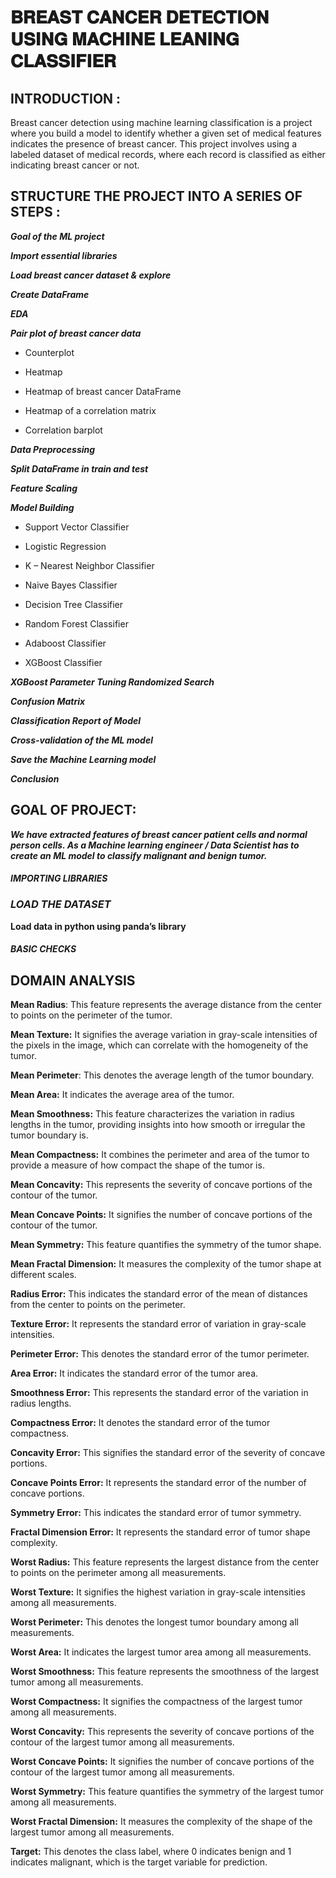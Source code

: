# 𝐁𝐑𝐄𝐀𝐒𝐓 𝐂𝐀𝐍𝐂𝐄𝐑 𝐃𝐄𝐓𝐄𝐂𝐓𝐈𝐎𝐍 𝐔𝐒𝐈𝐍𝐆 𝐌𝐀𝐂𝐇𝐈𝐍𝐄 𝐋𝐄𝐀𝐍𝐈𝐍𝐆 𝐂𝐋𝐀𝐒𝐒𝐈𝐅𝐈𝐄𝐑
 ## INTRODUCTION :
 Breast cancer detection using machine learning classification is a project where you build a model to identify whether a given set of medical features indicates the presence of breast cancer. This project involves using a labeled dataset of medical records, where each record is classified as either indicating breast cancer or not.

## STRUCTURE THE PROJECT INTO A SERIES OF STEPS :
_**Goal of the ML project**_

_**Import essential libraries**_

_**Load breast cancer dataset & explore**_

_**Create DataFrame**_

_**EDA**_

_**Pair plot of breast cancer data**_

* Counterplot
  
* Heatmap
  
* Heatmap of breast cancer DataFrame
  
* Heatmap of a correlation matrix

* Correlation barplot
 
_**Data Preprocessing**_

_**Split DataFrame in train and test**_

_**Feature Scaling**_

_**Model Building**_

* Support Vector Classifier

* Logistic Regression

* K – Nearest Neighbor Classifier

* Naive Bayes Classifier

* Decision Tree Classifier

* Random Forest Classifier

* Adaboost Classifier

* XGBoost Classifier

_**XGBoost Parameter Tuning Randomized Search**_

_**Confusion Matrix**_

_**Classification Report of Model**_

_**Cross-validation of the ML model**_

_**Save the Machine Learning model**_

_**Conclusion**_

## **GOAL OF PROJECT**:
_**We have extracted features of breast cancer patient cells and normal person cells. As a Machine learning engineer / Data Scientist has to create an ML model to classify malignant and benign tumor.**_

####  _**IMPORTING LIBRARIES**_

### _**LOAD THE DATASET**_
**Load data in python using panda’s library**

#### _**BASIC CHECKS**_

## **DOMAIN ANALYSIS**

**Mean Radius**: This feature represents the average distance from the center to points on the perimeter of the tumor.

**Mean Texture:** It signifies the average variation in gray-scale intensities of the pixels in the image, which can correlate with the homogeneity of the tumor.

**Mean Perimeter**: This denotes the average length of the tumor boundary.

**Mean Area:** It indicates the average area of the tumor.

**Mean Smoothness:** This feature characterizes the variation in radius lengths in the tumor, providing insights into how smooth or irregular the tumor boundary is.

**Mean Compactness:** It combines the perimeter and area of the tumor to provide a measure of how compact the shape of the tumor is.

**Mean Concavity:** This represents the severity of concave portions of the contour of the tumor.

**Mean Concave Points:** It signifies the number of concave portions of the contour of the tumor.

**Mean Symmetry:** This feature quantifies the symmetry of the tumor shape.

**Mean Fractal Dimension:** It measures the complexity of the tumor shape at different scales.

**Radius Error:** This indicates the standard error of the mean of distances from the center to points on the perimeter.

**Texture Error:** It represents the standard error of variation in gray-scale intensities.

**Perimeter Error:** This denotes the standard error of the tumor perimeter.

**Area Error:** It indicates the standard error of the tumor area.

**Smoothness Error:** This represents the standard error of the variation in radius lengths.

**Compactness Error:** It denotes the standard error of the tumor compactness.

**Concavity Error:** This signifies the standard error of the severity of concave portions.

**Concave Points Error:** It represents the standard error of the number of concave portions.

**Symmetry Error:** This indicates the standard error of tumor symmetry.

**Fractal Dimension Error:** It represents the standard error of tumor shape complexity.

**Worst Radius:** This feature represents the largest distance from the center to points on the perimeter among all measurements.

**Worst Texture:** It signifies the highest variation in gray-scale intensities among all measurements.

**Worst Perimeter:** This denotes the longest tumor boundary among all measurements.

**Worst Area:** It indicates the largest tumor area among all measurements.

**Worst Smoothness:** This feature represents the smoothness of the largest tumor among all measurements.

**Worst Compactness:** It signifies the compactness of the largest tumor among all measurements.

**Worst Concavity:** This represents the severity of concave portions of the contour of the largest tumor among all measurements.

**Worst Concave Points:** It signifies the number of concave portions of the contour of the largest tumor among all measurements.

**Worst Symmetry:** This feature quantifies the symmetry of the largest tumor among all measurements.

**Worst Fractal Dimension:** It measures the complexity of the shape of the largest tumor among all measurements.

**Target:** This denotes the class label, where 0 indicates benign and 1 indicates malignant, which is the target variable for prediction.

